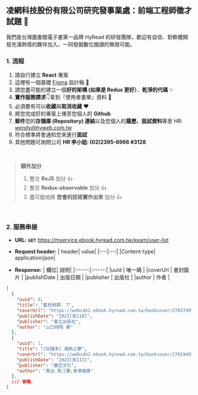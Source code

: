 ## 凌網科技股份有限公司研究發事業處：前端工程師徵才試題 🚀

我們是台灣圖書館電子書第一品牌 HyRead 的研發團隊，歡迎有自信、對軟體開發充滿熱情的夥伴加入，一同發掘數位閱讀的無限可能。

### 1. 流程

1. 請自行建立 **React** 專案
2. 這裡有一個基礎 [Figma](https://www.figma.com/file/4aAUNkjFEd8q5RF1zbzCrI/HyRead?node-id=0%3A1) 設計稿 👋
3. 請您盡可能的建立一個**好的架構 (如果是 Redux 更好）**、**乾淨的代碼** ✨
4. **實作服務請求**👇拿到『使用者書單』資料 📕
5. 必須要有可以**收藏**與**取消收藏** ❤️
6. 將您完成好的專案上傳至您個人的 **Github**
7. **郵件**您的**存儲庫 (Repository) 連結**以及您個人的**履歷、面試資料**等至 HR: *wendy@hyweb.com.tw*
8. 符合標準將會通知您來進行**面試**
9. 其他問題可詢問公司 **HR 李小姐: (02)2395-6966 #3128**

<br>

> **額外加分**
> 1. 整合 **RxJS** 加分 👍
> 2. 整合 **Redux-observable** 加分 👍
> 2. 盡可能地將 **您會的技術實作出來** 加分 👍

<br>

### 2. 服務串接

- **URL:**
    **`GET`**  https://mservice.ebook.hyread.com.tw/exam/user-list

- **Request header:**
    | header|  value|
    |:--:|:--:|
    |Content-type| application/json|

- **Response:**
    | 欄位|  說明|
    |:-----:|:-----:|
    |uuid |  唯一碼 |
    |coverUrl |  書封圖片 |
    |publishDate |  出版日期 |
    |publisher |  出版社 |
    |author |  作者 |

```json
[
  {
    "uuid": 0,
    "title": "藍色時期. 7",
    "coverUrl": "https://webcdn2.ebook.hyread.com.tw/bookcover/270374978957267916620215022111051.jpg",
    "publishDate": "2021[民110]",
    "publisher": "東立出版社",
    "author": "山口飛翔 著"
  },
  {
    "uuid": 1,
    "title": "[試讀本] 熾熱之夢",
    "coverUrl": "https://webcdn2.ebook.hyread.com.tw/bookcover/278194978986319625920223411010153.jpg",
    "publishDate": "2022[民111]",
    "publisher": "蓋亞文化",
    "author": "喬治.馬汀著;章澤儀譯"
  },
  /// 省略
]
```

